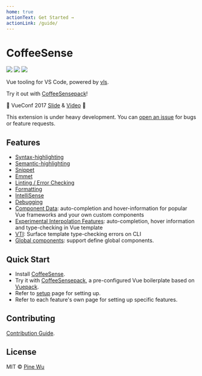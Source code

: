 ```yaml
---
home: true
actionText: Get Started →
actionLink: /guide/
---
```


# CoffeeSense

[![](https://vsmarketplacebadge.apphb.com/version-short/octref.coffeesense.svg?style=flat-square)](https://marketplace.visualstudio.com/items?itemName=octref.coffeesense)
[![](https://vsmarketplacebadge.apphb.com/installs-short/octref.coffeesense.svg?style=flat-square)](https://marketplace.visualstudio.com/items?itemName=octref.coffeesense)
[![](https://vsmarketplacebadge.apphb.com/rating-short/octref.coffeesense.svg?style=flat-square)](https://marketplace.visualstudio.com/items?itemName=octref.coffeesense)

Vue tooling for VS Code, powered by [vls](https://github.com/phil294/coffeesense/tree/master/server).

Try it out with [CoffeeSensepack](https://github.com/octref/coffeesensepack)!

🎉 VueConf 2017 [Slide](https://www.dropbox.com/sh/eb4w8k3orh0j391/AAB3HaJexbGLa2tCP14BI8oJa?dl=0) & [Video](https://www.youtube.com/watch?v=05tNXJ-Kric) 🎉

This extension is under heavy development.
You can [open an issue](https://github.com/phil294/coffeesense/issues/new) for bugs or feature requests.

## Features

- [Syntax-highlighting](/guide/highlighting.md)
- [Semantic-highlighting](/guide/semantic-highlighting.md)
- [Snippet](/guide/snippet.md)
- [Emmet](/guide/emmet.md)
- [Linting / Error Checking](/guide/linting-error.md)
- [Formatting](/guide/formatting.md)
- [IntelliSense](/guide/intellisense.md)
- [Debugging](/guide/debugging.md)
- [Component Data](/guide/component-data.md): auto-completion and hover-information for popular Vue frameworks and your own custom components
- [Experimental Interpolation Features](/guide/interpolation.md): auto-completion, hover information and type-checking in Vue template
- [VTI](/guide/vti.md): Surface template type-checking errors on CLI
- [Global components](/guide/global-components.md): support define global components.

## Quick Start

- Install [CoffeeSense](https://marketplace.visualstudio.com/items?itemName=octref.coffeesense).
- Try it with [CoffeeSensepack](https://github.com/octref/coffeesensepack), a pre-configured Vue boilerplate based on [Vuepack](https://github.com/egoist/vuepack).
- Refer to [setup](/guide/setup.md) page for setting up.
- Refer to each feature's own page for setting up specific features.

## Contributing

[Contribution Guide](https://github.com/phil294/coffeesense/blob/master/.github/CONTRIBUTING.md).

## License

MIT © [Pine Wu](https://github.com/octref)
